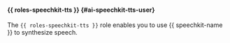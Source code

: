 #### {{ roles-speechkit-tts }} {#ai-speechkit-tts-user}

The `{{ roles-speechkit-tts }}` role enables you to use {{ speechkit-name }} to synthesize speech.
